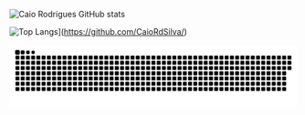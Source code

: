 ![Caio Rodrigues GitHub stats](https://github-readme-stats.vercel.app/api?username=CaioRdSilva&show_icons=true&theme=transparent)

![Top Langs](https://github-readme-stats.vercel.app/api/top-langs/?username=CaioRdSilva&&hide=css&&theme=transparent)](https://github.com/CaioRdSilva/)

![Snake animation](https://github.com/CaioRdSilva/CaioRdSilva/blob/output/github-contribution-grid-snake.svg)
